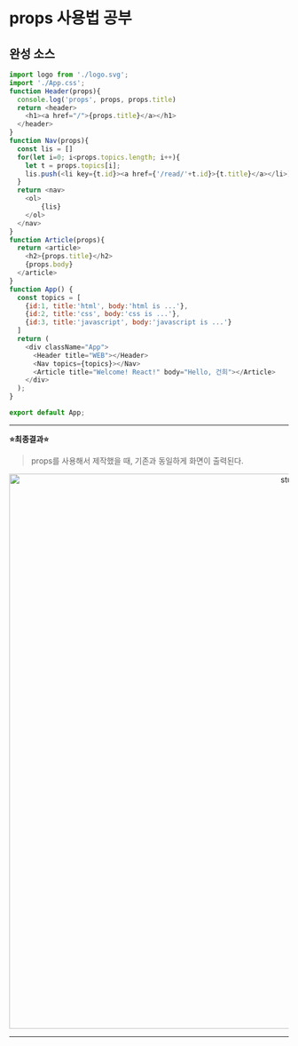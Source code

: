 # props 사용법 공부

## 완성 소스

```js
import logo from './logo.svg';
import './App.css';
function Header(props){
  console.log('props', props, props.title)
  return <header>
    <h1><a href="/">{props.title}</a></h1>
  </header>
}
function Nav(props){
  const lis = []
  for(let i=0; i<props.topics.length; i++){
    let t = props.topics[i];
    lis.push(<li key={t.id}><a href={'/read/'+t.id}>{t.title}</a></li>)
  }
  return <nav>
    <ol>
        {lis}
    </ol>
  </nav>
}
function Article(props){
  return <article>
    <h2>{props.title}</h2>
    {props.body}
  </article>
}
function App() {
  const topics = [
    {id:1, title:'html', body:'html is ...'},
    {id:2, title:'css', body:'css is ...'},
    {id:3, title:'javascript', body:'javascript is ...'}
  ]
  return (
    <div className="App">
      <Header title="WEB"></Header>
      <Nav topics={topics}></Nav>
      <Article title="Welcome! React!" body="Hello, 건희"></Article>
    </div>
  );
}

export default App;
```
***

**:star:최종결과:star:**
> props를 사용해서 제작했을 때, 기존과 동일하게 화면이 출력된다.
<p align="center"><img src="https://user-images.githubusercontent.com/65703793/234729262-52306ba7-d8e0-4eff-b499-5eb0a5c0f791.PNG" alt="study" width="1000px"></p>

***